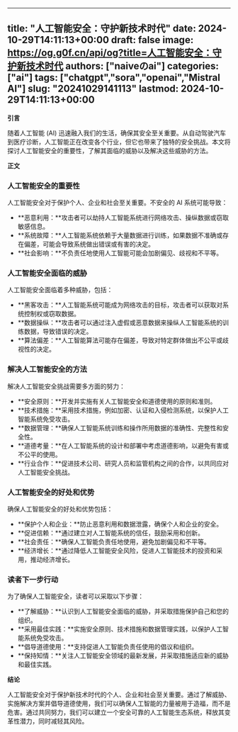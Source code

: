 
---
title: "人工智能安全：守护新技术时代"
date: 2024-10-29T14:11:13+00:00
draft: false
image: https://og.g0f.cn/api/og?title=人工智能安全：守护新技术时代
authors: ["naiveのai"]
categories: ["ai"]
tags: ["chatgpt","sora","openai","Mistral AI"]
slug: "20241029141113"
lastmod: 2024-10-29T14:11:13+00:00
---
**引言**

随着人工智能 (AI) 迅速融入我们的生活，确保其安全至关重要。从自动驾驶汽车到医疗诊断，人工智能正在改变各个行业，但它也带来了独特的安全挑战。本文将探讨人工智能安全的重要性，了解其面临的威胁以及解决这些威胁的方法。

**正文**

### 人工智能安全的重要性

人工智能安全对于保护个人、企业和社会至关重要。不安全的 AI 系统可能导致：

* **恶意利用：**攻击者可以劫持人工智能系统进行网络攻击、操纵数据或窃取敏感信息。
* **系统故障：**人工智能系统依赖于大量数据进行训练，如果数据不准确或存在偏差，可能会导致系统做出错误或有害的决定。
* **社会影响：**不负责任地使用人工智能可能会加剧偏见、歧视和不平等。

### 人工智能安全面临的威胁

人工智能安全面临着多种威胁，包括：

* **黑客攻击：**人工智能系统可能成为网络攻击的目标，攻击者可以获取对系统控制权或窃取数据。
* **数据操纵：**攻击者可以通过注入虚假或恶意数据来操纵人工智能系统的训练数据，导致错误的决定。
* **算法偏差：**人工智能算法可能存在偏差，导致对特定群体做出不公平或歧视性的决定。

### 解决人工智能安全的方法

解决人工智能安全挑战需要多方面的努力：

* **安全原则：**开发并实施有关人工智能安全和道德使用的原则和准则。
* **技术措施：**采用技术措施，例如加密、认证和入侵检测系统，以保护人工智能系统免受攻击。
* **数据管理：**确保人工智能系统训练和操作所用数据的准确性、完整性和安全性。
* **道德考量：**在人工智能系统的设计和部署中考虑道德影响，以避免有害或不公平的使用。
* **行业合作：**促进技术公司、研究人员和监管机构之间的合作，以共同应对人工智能安全挑战。

### 人工智能安全的好处和优势

确保人工智能安全的好处和优势包括：

* **保护个人和企业：**防止恶意利用和数据泄露，确保个人和企业的安全。
* **促进信赖：**通过建立对人工智能系统的信任，鼓励采用和创新。
* **社会责任：**确保人工智能负责任地使用，避免加剧偏见和不平等。
* **经济增长：**通过降低人工智能安全风险，促进人工智能技术的投资和采用，推动经济增长。

### 读者下一步行动

为了确保人工智能安全，读者可以采取以下步骤：

* **了解威胁：**认识到人工智能安全面临的威胁，并采取措施保护自己和您的组织。
* **采用最佳实践：**实施安全原则、技术措施和数据管理实践，以保护人工智能系统免受攻击。
* **倡导道德使用：**支持促进人工智能负责任使用的倡议和组织。
* **保持知情：**关注人工智能安全领域的最新发展，并采取措施适应新的威胁和最佳实践。

**结论**

人工智能安全对于保护新技术时代的个人、企业和社会至关重要。通过了解威胁、实施解决方案并倡导道德使用，我们可以确保人工智能的力量被用于造福，而不是危害。通过共同努力，我们可以建立一个安全可靠的人工智能生态系统，释放其变革性潜力，同时减轻其风险。